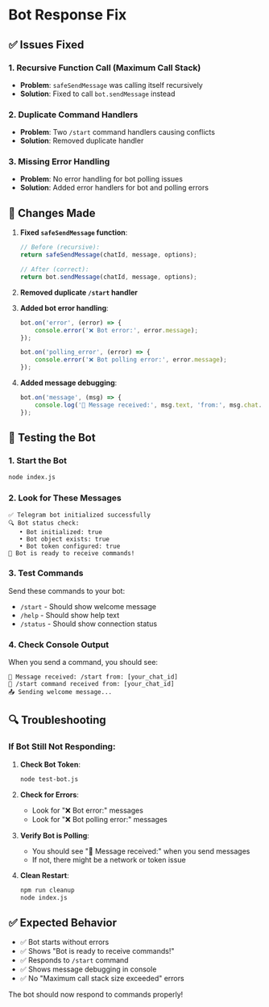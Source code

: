 # Bot Response Fix

## ✅ **Issues Fixed**

### 1. **Recursive Function Call (Maximum Call Stack)**
- **Problem**: `safeSendMessage` was calling itself recursively
- **Solution**: Fixed to call `bot.sendMessage` instead

### 2. **Duplicate Command Handlers**
- **Problem**: Two `/start` command handlers causing conflicts
- **Solution**: Removed duplicate handler

### 3. **Missing Error Handling**
- **Problem**: No error handling for bot polling issues
- **Solution**: Added error handlers for bot and polling errors

## 🔧 **Changes Made**

1. **Fixed `safeSendMessage` function**:
   ```javascript
   // Before (recursive):
   return safeSendMessage(chatId, message, options);
   
   // After (correct):
   return bot.sendMessage(chatId, message, options);
   ```

2. **Removed duplicate `/start` handler**
3. **Added bot error handling**:
   ```javascript
   bot.on('error', (error) => {
       console.error('❌ Bot error:', error.message);
   });
   
   bot.on('polling_error', (error) => {
       console.error('❌ Bot polling error:', error.message);
   });
   ```

4. **Added message debugging**:
   ```javascript
   bot.on('message', (msg) => {
       console.log('📨 Message received:', msg.text, 'from:', msg.chat.id);
   });
   ```

## 🧪 **Testing the Bot**

### **1. Start the Bot**
```bash
node index.js
```

### **2. Look for These Messages**
```
✅ Telegram bot initialized successfully
🔍 Bot status check:
   • Bot initialized: true
   • Bot object exists: true
   • Bot token configured: true
📱 Bot is ready to receive commands!
```

### **3. Test Commands**
Send these commands to your bot:
- `/start` - Should show welcome message
- `/help` - Should show help text
- `/status` - Should show connection status

### **4. Check Console Output**
When you send a command, you should see:
```
📨 Message received: /start from: [your_chat_id]
📱 /start command received from: [your_chat_id]
📤 Sending welcome message...
```

## 🔍 **Troubleshooting**

### **If Bot Still Not Responding:**

1. **Check Bot Token**:
   ```bash
   node test-bot.js
   ```

2. **Check for Errors**:
   - Look for "❌ Bot error:" messages
   - Look for "❌ Bot polling error:" messages

3. **Verify Bot is Polling**:
   - You should see "📨 Message received:" when you send messages
   - If not, there might be a network or token issue

4. **Clean Restart**:
   ```bash
   npm run cleanup
   node index.js
   ```

## ✅ **Expected Behavior**

- ✅ Bot starts without errors
- ✅ Shows "Bot is ready to receive commands!"
- ✅ Responds to `/start` command
- ✅ Shows message debugging in console
- ✅ No "Maximum call stack size exceeded" errors

The bot should now respond to commands properly!
